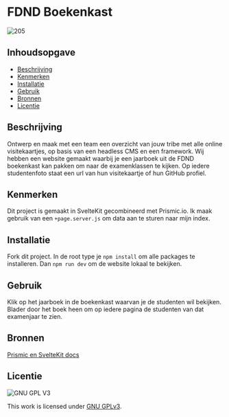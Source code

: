 # FDND Boekenkast
![205](https://github.com/sannevanseeventer/your-tribe-for-life-squad-page/assets/112857444/7fbc8c69-219a-4bc6-b763-25defee3faa4)

## Inhoudsopgave

  * [Beschrijving](#beschrijving)
  * [Kenmerken](#kenmerken)
  * [Installatie](#installatie)
  * [Gebruik](#gebruik)
  * [Bronnen](#bronnen)
  * [Licentie](#licentie)

## Beschrijving
Ontwerp en maak met een team een overzicht van jouw tribe met alle online visitekaartjes, op basis van een headless CMS en een framework. Wij hebben een website gemaakt waarbij je een jaarboek uit de FDND boekenkast kan pakken om naar de examenklassen te kijken. Op iedere studentenfoto staat een url van hun visitekaartje of hun GitHub profiel.

## Kenmerken
Dit project is gemaakt in SvelteKit gecombineerd met Prismic.io. Ik maak gebruik van een `+page.server.js` om data aan te sturen naar mijn index.

## Installatie
Fork dit project. In de root type je `npm install` om alle packages te installeren. Dan `npm run dev` om de website lokaal te bekijken.

## Gebruik
Klik op het jaarboek in de boekenkast waarvan je de studenten wil bekijken. Blader door het boek heen om op iedere pagina de studenten van dat examenjaar te zien.

## Bronnen
[Prismic en SvelteKit docs](https://prismic.io/docs/svelte)

## Licentie
![GNU GPL V3](https://www.gnu.org/graphics/gplv3-127x51.png)

This work is licensed under [GNU GPLv3](./LICENSE).
